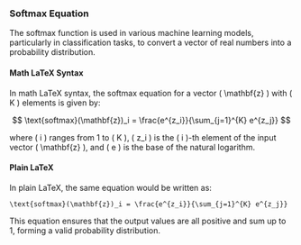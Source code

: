 ### Softmax Equation

The softmax function is used in various machine learning models, particularly in classification tasks, to convert a vector of real numbers into a probability distribution.

#### Math LaTeX Syntax

In math LaTeX syntax, the softmax equation for a vector \( \mathbf{z} \) with \( K \) elements is given by:

$$
\text{softmax}(\mathbf{z})_i = \frac{e^{z_i}}{\sum_{j=1}^{K} e^{z_j}}
$$

where \( i \) ranges from 1 to \( K \), \( z_i \) is the \( i \)-th element of the input vector \( \mathbf{z} \), and \( e \) is the base of the natural logarithm.

#### Plain LaTeX

In plain LaTeX, the same equation would be written as:

```
\text{softmax}(\mathbf{z})_i = \frac{e^{z_i}}{\sum_{j=1}^{K} e^{z_j}}
```

This equation ensures that the output values are all positive and sum up to 1, forming a valid probability distribution.
